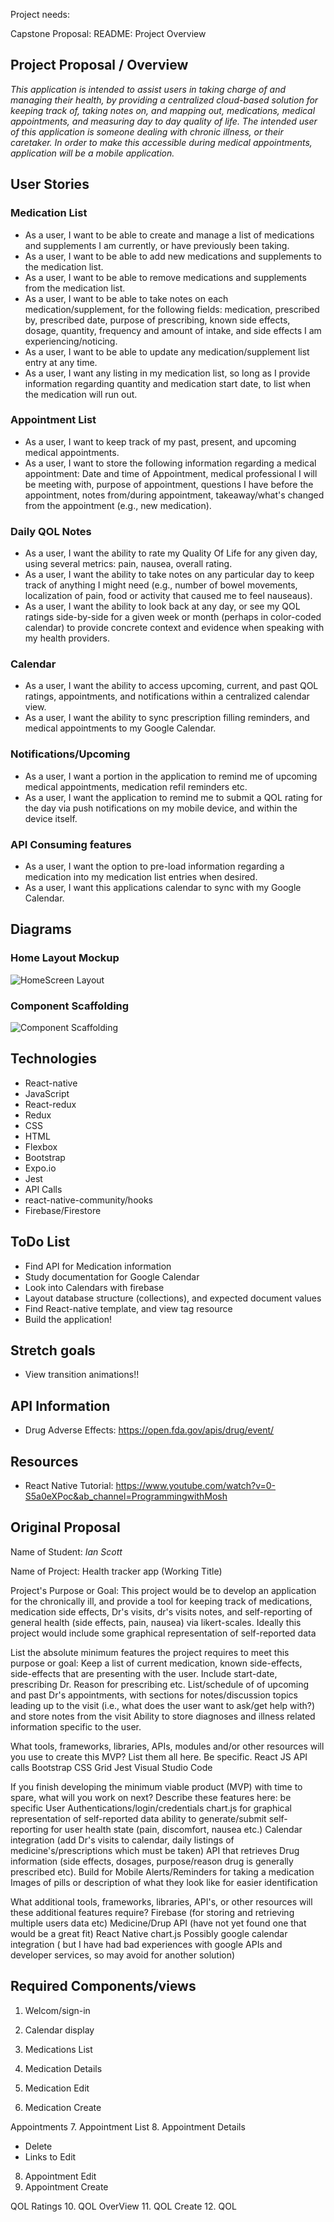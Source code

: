 Project needs:

Capstone Proposal:
README: Project Overview

## Project Proposal / Overview
 _This application is intended to assist users in taking charge of and managing their health, by providing a centralized cloud-based solution for keeping track of, taking notes on, and mapping out, medications, medical appointments, and measuring day to day quality of life. The intended user of this application is someone dealing with chronic illness, or their caretaker. In order to make this accessible during medical appointments, application will be a mobile application._

 ## User Stories

 ### Medication List
 * As a user, I want to be able to create and manage a list of medications and supplements I am currently, or have previously been taking.
 * As a user, I want to be able to add new medications and supplements to the medication list.
 * As a user, I want to be able to remove medications and supplements from the medication list.
 * As a user, I want to be able to take notes on each medication/supplement, for the following fields: medication, prescribed by, prescribed date, purpose of prescribing, known side effects, dosage, quantity, frequency and amount of intake, and side effects I am experiencing/noticing.
 * As a user, I want to be able to update any medication/supplement list entry at any time.
 * As a user, I want any listing in my medication list, so long as I provide information regarding quantity and medication start date, to list when the medication will run out.

 ### Appointment List
 * As a user, I want to keep track of my past, present, and upcoming medical appointments.
 * As a user, I want to store the following information regarding a medical appointment: Date and time of Appointment, medical professional I will be meeting with, purpose of appointment, questions I have before the appointment, notes from/during appointment, takeaway/what's changed from the appointment (e.g., new medication).

 ### Daily QOL Notes
 * As a user, I want the ability to rate my Quality Of Life for any given day, using several metrics: pain, nausea, overall rating.
 * As a user, I want the ability to take notes on any particular day to keep track of anything I might need (e.g., number of bowel movements, localization of pain, food or activity that caused me to feel nauseaus).
 * As a user, I want the ability to look back at any day, or see my QOL ratings side-by-side for a given week or month (perhaps in color-coded calendar) to provide concrete context and evidence when speaking with my health providers.

 ### Calendar
 * As a user, I want the ability to access upcoming, current, and past QOL ratings, appointments, and notifications within a centralized calendar view.
 * As a user, I want the ability to sync prescription filling reminders, and medical appointments to my Google Calendar.

 ### Notifications/Upcoming
 * As a user, I want a portion in the application to remind me of upcoming medical appointments, medication refil reminders etc.
 * As a user, I want the application to remind me to submit a QOL rating for the day via push notifications on my mobile device, and within the device itself.

 ### API Consuming features
 * As a user, I want the option to pre-load information regarding a medication into my medication list entries when desired.
 * As a user, I want this applications calendar to sync with my Google Calendar.

 ## Diagrams

 ### Home Layout Mockup
 ![HomeScreen Layout](./ReadmeImg/HomeLayout.JPG)

 ### Component Scaffolding
  ![Component Scaffolding](./ReadmeImg/ComponentScaffolding.jpg)

  ## Technologies
  * React-native
  * JavaScript
  * React-redux
  * Redux
  * CSS
  * HTML
  * Flexbox
  * Bootstrap
  * Expo.io
  * Jest
  * API Calls
  * react-native-community/hooks
  * Firebase/Firestore


  ## ToDo List

  * Find API for Medication information
  * Study documentation for Google Calendar
  * Look into Calendars with firebase
  * Layout database structure (collections), and expected document values
  * Find React-native template, and view tag resource
  * Build the application!

  ## Stretch goals
  * View transition animations!!

  ## API Information

  * Drug Adverse Effects: https://open.fda.gov/apis/drug/event/

  ## Resources
  * React Native Tutorial: https://www.youtube.com/watch?v=0-S5a0eXPoc&ab_channel=ProgrammingwithMosh


  ## Original Proposal

  Name of Student: _Ian Scott_

Name of Project:  Health tracker app (Working Title)

Project's Purpose or Goal: This project would be to develop an application for the chronically ill, and provide a tool for keeping track of medications, medication side effects, Dr's visits, dr's visits notes, and self-reporting of general health (side effects, pain, nausea) via likert-scales. Ideally this project would include some graphical representation of self-reported data

List the absolute minimum features the project requires to meet this purpose or goal:
Keep a list of current medication, known side-effects, side-effects that are presenting with the user. Include start-date, prescribing Dr. Reason for prescribing etc. 
List/schedule of of upcoming and past Dr's appointments, with sections for notes/discussion topics leading up to the visit (i.e., what does the user want to ask/get help with?) and store notes from the visit
Ability to store diagnoses and illness related information specific to the user. 

What tools, frameworks, libraries, APIs, modules and/or other resources will you use to create this MVP? List them all here. Be specific.
React
JS
API calls
Bootstrap
CSS Grid
Jest
Visual Studio Code

If you finish developing the minimum viable product (MVP) with time to spare, what will you work on next? Describe these features here: be specific
User Authentications/login/credentials
chart.js for graphical representation of self-reported data
ability to generate/submit self-reporting for user health state (pain, discomfort, nausea etc.)
Calendar integration (add Dr's visits to calendar, daily listings of medicine's/prescriptions which must be taken)
API that retrieves Drug information (side effects, dosages, purpose/reason drug is generally prescribed etc).
Build for Mobile
Alerts/Reminders for taking a medication
Images of pills or description of what they look like for easier identification

What additional tools, frameworks, libraries, API's, or other resources will these additional features require?
Firebase (for storing and retrieving multiple users data etc)
Medicine/Drup API (have not yet found one that would be a great fit)
React Native
chart.js
Possibly google calendar integration ( but I have had bad experiences with google APIs  and developer services, so may avoid for another solution)

## Required Components/views
1. Welcom/sign-in
2. Calendar display

3. Medications List
4. Medication Details
5. Medication Edit
6. Medication Create

Appointments
7. Appointment List
8. Appointment Details
  * Delete
  * Links to Edit
8. Appointment Edit
9. Appointment Create

QOL Ratings
10. QOL OverView
11. QOL Create
12. QOL